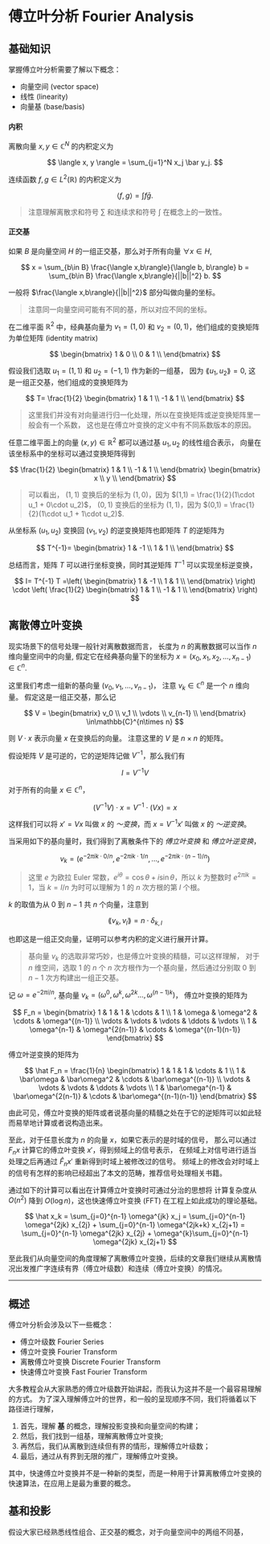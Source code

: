 # 傅立叶分析 Fourier Analysis

## 基础知识

掌握傅立叶分析需要了解以下概念：

* 向量空间 (vector space)
* 线性 (linearity)
* 向量基 (base/basis)

#### 内积

离散向量
$x,y\in \mathbb{C}^N$
的内积定义为

$$
\langle x, y \rangle = \sum_{j=1}^N x_j \bar y_j.
$$

连续函数
$f,g \in L^2(\mathbb{R})$
的内积定义为

$$
\langle f, g \rangle = \int f \bar g.
$$

> 注意理解离散求和符号 $\sum$ 和连续求和符号 $\int$ 在概念上的一致性。

#### 正交基

如果 $B$ 是向量空间 $H$ 的一组正交基，那么对于所有向量 $\forall x \in H$, 

$$
x = \sum_{b\in B} \frac{\langle x,b\rangle}{\langle b, b\rangle} b
= \sum_{b\in B} \frac{\langle x,b\rangle}{||b||^2} b.
$$

一般将 $\frac{\langle x,b\rangle}{||b||^2}$ 部分叫做向量的坐标。

> 注意同一向量空间可能有不同的基，所以对应不同的坐标。

在二维平面 $\mathbb{R}^2$ 中，经典基向量为
$v_1 = (1, 0)$ 和 $v_2=(0,1)$，他们组成的变换矩阵为单位矩阵 (identity matrix)

$$
\begin{bmatrix}
1 & 0 \\
0 & 1 \\
\end{bmatrix}
$$

假设我们选取 $u_1 =(1,1)$ 和 $u_2=(-1,1)$ 作为新的一组基，
因为 $\lang u_1, u_2\rang = 0$, 这是一组正交基，他们组成的变换矩阵为

$$
T=
\frac{1}{2}
\begin{bmatrix}
1 & 1 \\
-1 & 1 \\
\end{bmatrix}
$$

> 这里我们并没有对向量进行归一化处理，所以在变换矩阵或逆变换矩阵里一般会有一个系数，
> 这也是在傅立叶变换的定义中有不同系数版本的原因。

任意二维平面上的向量 $(x,y) \in\mathbb{R}^2$ 都可以通过基 $u_1,u_2$ 的线性组合表示，
向量在该坐标系中的坐标可以通过变换矩阵得到

$$
\frac{1}{2}
\begin{bmatrix}
1 & 1 \\
-1 & 1 \\
\end{bmatrix}
\begin{bmatrix}
x \\
y \\
\end{bmatrix}
$$

> 可以看出， $(1,1)$ 变换后的坐标为 $(1,0)$，因为 $(1,1) = \frac{1}{2}(1\cdot u_1 + 0\cdot u_2)$，
> $(0,1)$ 变换后的坐标为 $(1,1)$，因为 $(0,1) = \frac{1}{2}(1\cdot u_1 + 1\cdot u_2)$.

从坐标系 $(u_1,u_2)$ 变换回 $(v_1,v_2)$ 的逆变换矩阵也即矩阵 $T$ 的逆矩阵为

$$
T^{-1}=
\begin{bmatrix}
1 & -1 \\
1 & 1 \\
\end{bmatrix}
$$

总结而言，矩阵 $T$ 可以进行坐标变换，同时其逆矩阵 $T^{-1}$ 可以实现坐标逆变换，

$$
I= T^{-1} T
=\left(
\begin{bmatrix}
1 & -1 \\
1 & 1 \\
\end{bmatrix}
\right)
\cdot
\left(
\frac{1}{2}
\begin{bmatrix}
1 & 1 \\
-1 & 1 \\
\end{bmatrix}
\right)
$$

## 离散傅立叶变换

现实场景下的信号处理一般针对离散数据而言，
长度为 $n$ 的离散数据可以当作
 $n$ 维向量空间中的向量,
假定它在经典基向量下的坐标为
$x = (x_0, x_1, x_2, \dots, x_{n-1}) \in\mathbb{C}^n$.

这里我们考虑一组新的基向量
$(v_0, v_1, \dots, v_{n-1})$，
注意 $v_k\in\mathbb{C}^n$ 是一个 $n$ 维向量。
假定这是一组正交基，那么记

$$
V =
\begin{bmatrix}
v_0 \\
v_1 \\
\vdots \\
v_{n-1} \\
\end{bmatrix}
\in\mathbb{C}^{n\times n}
$$

则 $V\cdot x$ 表示向量 $x$ 在变换后的向量。
注意这里的 $V$ 是 $n\times n$ 的矩阵。 

假设矩阵 $V$ 是可逆的，它的逆矩阵记做 $V^{-1}$，那么我们有

$$
I = V^{-1} V
$$

对于所有的向量 $x\in\mathbb{C}^n$，

$$
(V^{-1} V)\cdot x = V^{-1}\cdot (Vx) = x
$$

这样我们可以将 $x' = Vx$ 叫做 $x$ 的 *～变换*，而 $x = V^{-1}x'$ 叫做 $x$ 的 *～逆变换*。

当采用如下的基向量时，我们得到了离散条件下的 *傅立叶变换* 和 *傅立叶逆变换*，

$$
v_k = (e^{-2\pi i k \cdot 0/n}, e^{-2\pi i k \cdot 1/n}, \dots, e^{-2\pi i k\cdot (n-1)/n})
$$

> 这里 $e$ 为欧拉 Euler 常数，$e^{i\theta} = \operatorname{cos}\theta + i\operatorname{sin}\theta$，所以
> $k$ 为整数时 $e^{2\pi i k} = 1$，当 $k=l/n$ 为时可以理解为 1 的 $n$ 次方根的第 $l$ 个根。 

$k$ 的取值为从 $0$ 到 $n-1$ 共 $n$ 个向量，注意到

$$
\lang v_k, v_l\rang = n\cdot  \delta_{k,l}
$$

也即这是一组正交向量，证明可以参考内积的定义进行展开计算。

> 基向量 $v_k$ 的选取非常巧妙，也是傅立叶变换的精髓，可以这样理解，
> 对于 $n$ 维空间，选取 1 的 $n$ 个 $n$ 次方根作为一个基向量，然后通过分别取 $0$ 到 $n-1$ 次方构建出一组正交基。

记 $\omega = e^{-2\pi i/n}$, 
基向量 $v_k = (\omega^0, \omega^k, \omega^{2k}\dots, \omega^{(n-1)k})$，
傅立叶变换的矩阵为

$$
F_n = \begin{bmatrix}
1 & 1 & 1 & \cdots & 1 \\
1 & \omega & \omega^2 & \cdots & \omega^{(n-1)}  \\
\vdots & \vdots & \vdots & \ddots & \vdots \\
1 & \omega^{n-1} & \omega^{2(n-1)} & \cdots & \omega^{(n-1)(n-1)} 
\end{bmatrix}
$$

傅立叶逆变换的矩阵为

$$
\hat F_n = \frac{1}{n}
\begin{bmatrix}
1 & 1 & 1 & \cdots & 1 \\
1 & \bar\omega & \bar\omega^2 & \cdots & \bar\omega^{(n-1)}  \\
\vdots & \vdots & \vdots & \ddots & \vdots \\
1 & \bar\omega^{n-1} & \bar\omega^{2(n-1)} & \cdots & \bar\omega^{(n-1)(n-1)} 
\end{bmatrix}
$$

由此可见，傅立叶变换的矩阵或者说基向量的精髓之处在于它的逆矩阵可以如此轻而易举地计算或者说构造出来。

至此，对于任意长度为 $n$ 的向量 $x$，如果它表示的是时域的信号，
那么可以通过 $F_n x$ 计算它的傅立叶变换 $x'$，得到频域上的信号表示，
在频域上对信号进行适当处理之后再通过 $\hat F_n x'$ 重新得到时域上被修改过的信号。
频域上的修改会对时域上的信号有怎样的影响已经超出了本文的范畴，推荐信号处理相关书籍。

通过如下的计算可以看出在计算傅立叶变换时可通过分治的思想将
计算复杂度从 $O(n^2)$ 降到 $O(\operatorname{log} n)$，这也快速傅立叶变换 (FFT) 在工程上如此成功的理论基础。

$$
\hat x_k = \sum_{j=0}^{n-1} \omega^{jk} x_j =  
\sum_{j=0}^{n-1} \omega^{2jk} x_{2j} + \sum_{j=0}^{n-1} \omega^{2jk+k} x_{2j+1} 
= \sum_{j=0}^{n-1} \omega^{2jk} x_{2j} + \omega^{k}\sum_{j=0}^{n-1} \omega^{2jk} x_{2j+1} 
$$

至此我们从向量空间的角度理解了离散傅立叶变换，后续的文章我们继续从离散情况出发推广字连续有界（傅立叶级数）和连续（傅立叶变换）的情况。

---

## 概述

傅立叶分析会涉及以下一些概念：

* 傅立叶级数 Fourier Series
* 傅立叶变换 Fourier Transform
* 离散傅立叶变换 Discrete Fourier Transform
* 快速傅立叶变换 Fast Fourier Transform

大多教程会从大家熟悉的傅立叶级数开始讲起，而我认为这并不是一个最容易理解的方式。
为了深入理解傅立叶的世界，和一般的呈现顺序不同，我们将循着以下路径进行理解，

1. 首先，理解 **基** 的概念，理解投影变换和向量空间的构建；
2. 然后，我们找到一组基，理解离散傅立叶变换;
3. 再然后，我们从离散到连续但有界的情形，理解傅立叶级数；
4. 最后，通过从有界到无限的推广，理解傅立叶变换。

其中，快速傅立叶变换并不是一种新的类型，而是一种用于计算离散傅立叶变换的快速算法，在应用上是最为重要的概念。

## 基和投影

<!--
基 Base 的概念大家不会陌生，二维平面中的 x 和 y 轴对应的便是一组正交基，一般地，

* 向量空间中的基并不唯一；
* 一组基可以通过线性组合出向量空间中所有的元素；
* 向量空间中的所有向量都可以通过一组基的线性组合表示，该表示唯一；

> 任意基向量内积均为 0 的基称为正交基 (orthogonal base)，范数为 1 称为

如二维平面中的直角坐标基，空间 (space) 中的所有元素都可以用基的线性组合表示；
-->

假设大家已经熟悉线性组合、正交基的概念，对于向量空间中的两组不同基，
